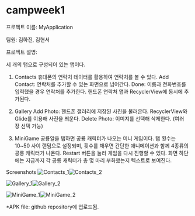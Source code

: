 # campweek1
프로젝트 이름: MyApplication 

팀원: 김하진, 김현서

프로젝트 설명: 

세 개의 탭으로 구성되어 있는 앱이다.
1. Contacts
   휴대폰의 연락처 데이터를 활용하여 연락처를 볼 수 있다.
   Add Contact: 연락처를 추가할 수 있는 화면으로 넘어간다.
   Done: 이름과 전화번호를 입력했을 경우 연락처를 추가한다. 핸드폰 연락처 앱과 RecyclerView에 동시에 추가된다.

2. Gallery
   Add Photo: 핸드폰 갤러리에 저장된 사진을 불러온다. RecyclerView와 Glide를 이용해 사진을 띄운다.
   Delete Photo: 이미지를 선택해 삭제한다. (여러 장 선택 가능)
   
3. MiniGame
   공룡알을 탭하면 공룡 캐릭터가 나오는 미니 게임이다.
   탭 횟수는 10~50 사이 랜덤으로 설정되며, 횟수를 채우면 간단한 애니메이션과 함께 4종류의 공룡 캐릭터가 나온다.
   Restart 버튼을 눌러 게임을 다시 진행할 수 있다.
   화면 하단에는 지금까지 각 공룡 캐릭터가 총 몇 마리 부화했는지 텍스트로 보여진다.


Screenshots
![Contacts_1](https://github.com/gkwls1012/campweek1/assets/138105180/36e1e2c2-1a17-4e55-9ad2-9ab54cb03d74)![Contacts_2](https://github.com/gkwls1012/campweek1/assets/138105180/f4926beb-cf97-4ae6-9840-90077001e89c)

![Gallery_1](https://github.com/gkwls1012/campweek1/assets/138105180/203dda34-2dbe-4605-a0fe-177b659c78fb)![Gallery_2](https://github.com/gkwls1012/campweek1/assets/138105180/38d69800-058e-4f6f-9fad-d3ab2092f3f0)

![MiniGame_1](https://github.com/gkwls1012/campweek1/assets/138105180/9913f2f7-80e7-461c-a7df-69d7c7bf4074)![MiniGame_2](https://github.com/gkwls1012/campweek1/assets/138105180/eef83845-da7d-41f9-8f87-e61fb47415d0)

*APK file: github repository에 업로드됨.
